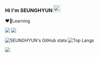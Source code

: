 ### Hi I'm SEUNGHYUN <img src="https://media.giphy.com/media/hvRJCLFzcasrR4ia7z/giphy.gif" width="23px"> 

❤️‍🔥Learning 
<p align="left">
<img src="https://img.shields.io/badge/C++-000000?style=flat-square&logo=C%2B%2B&logoColor=white"/>
<img src="https://img.shields.io/badge/Unreal Engine-313131?style=flat-square&logo=Unrealengine&logoColor=white"/>

<br>
  

![SEUNGHYUN's GitHub stats](https://github-readme-stats.vercel.app/api?username=YOOSEUNGHYUN&theme=radical&show_icons=true)
![Top Langs](https://github-readme-stats.vercel.app/api/top-langs/?username=YOOSEUNGHYUN&layout=compact&theme=radical)



  <img src="https://ghchart.rshah.org/6e5494/YOOSEUNGHYUN" />
